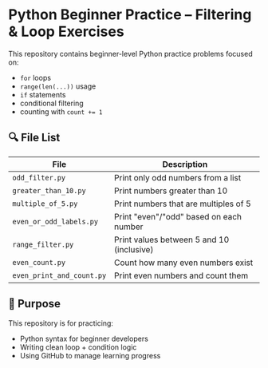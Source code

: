 # Python Beginner Practice – Filtering & Loop Exercises

This repository contains beginner-level Python practice problems focused on:

- `for` loops
- `range(len(...))` usage
- `if` statements
- conditional filtering
- counting with `count += 1`

## 🔍 File List

| File | Description |
|------|-------------|
| `odd_filter.py` | Print only odd numbers from a list |
| `greater_than_10.py` | Print numbers greater than 10 |
| `multiple_of_5.py` | Print numbers that are multiples of 5 |
| `even_or_odd_labels.py` | Print "even"/"odd" based on each number |
| `range_filter.py` | Print values between 5 and 10 (inclusive) |
| `even_count.py` | Count how many even numbers exist |
| `even_print_and_count.py` | Print even numbers and count them |

## 📝 Purpose

This repository is for practicing:
- Python syntax for beginner developers
- Writing clean loop + condition logic
- Using GitHub to manage learning progress
